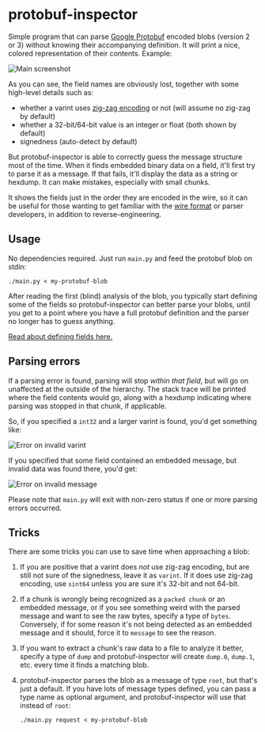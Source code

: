 # protobuf-inspector

Simple program that can parse [Google Protobuf][] encoded blobs
(version 2 or 3) without knowing their accompanying definition.
It will print a nice, colored representation of their contents. Example:

![Main screenshot](https://i.imgur.com/wjTWcUV.jpg)

As you can see, the field names are obviously lost, together with
some high-level details such as:

 - whether a varint uses [zig-zag encoding][] or not (will assume no zig-zag by default)
 - whether a 32-bit/64-bit value is an integer or float (both shown by default)
 - signedness (auto-detect by default)

But protobuf-inspector is able to correctly guess the message structure
most of the time. When it finds embedded binary data on a field, it'll
first try to parse it as a message. If that fails, it'll display the data
as a string or hexdump. It can make mistakes, especially with small chunks.

It shows the fields just in the order they are encoded in the
wire, so it can be useful for those wanting to get familiar with
the [wire format][] or parser developers, in addition to reverse-engineering.

## Usage

No dependencies required. Just run `main.py` and feed the protobuf blob
on stdin:

    ./main.py < my-protobuf-blob

After reading the first (blind) analysis of the blob, you typically start defining
some of the fields so protobuf-inspector can better parse your blobs, until you get
to a point where you have a full protobuf definition and the parser no longer has
to guess anything.

[Read about defining fields here.](https://github.com/jmendeth/protobuf-inspector/blob/master/CONFIG.md)

## Parsing errors

If a parsing error is found, parsing will stop *within that field*, but
will go on unaffected at the outside of the hierarchy. The stack trace will
be printed where the field contents would go, along with a hexdump indicating where
parsing was stopped in that chunk, if applicable.

So, if you specified a `int32` and a larger varint is found, you'd get something like:

![Error on invalid varint](https://i.imgur.com/kJJRlMO.jpg)

If you specified that some field contained an embedded message, but invalid data was
found there, you'd get:

![Error on invalid message](https://i.imgur.com/mlzWCIJ.jpg)

Please note that `main.py` will exit with non-zero status if one or more parsing
errors occurred.

## Tricks

There are some tricks you can use to save time when approaching a blob:

 1. If you are positive that a varint does *not* use zig-zag encoding, but are still
    not sure of the signedness, leave it as `varint`. If it does use zig-zag encoding,
    use `sint64` unless you are sure it's 32-bit and not 64-bit.

 2. If a chunk is wrongly being recognized as a `packed chunk` or an embedded message,
    or if you see something weird with the parsed message and want to see the raw bytes,
    specify a type of `bytes`. Conversely, if for some reason it's not being detected
    as an embedded message and it should, force it to `message` to see the reason.

 3. If you want to extract a chunk's raw data to a file to analyze it better, specify a
    type of `dump` and protobuf-inspector will create `dump.0`, `dump.1`,
    etc. every time it finds a matching blob.

 4. protobuf-inspector parses the blob as a message of type `root`, but that's just a
    default. If you have lots of message types defined, you can pass a type name as
    optional argument, and protobuf-inspector will use that instead of `root`:
    
        ./main.py request < my-protobuf-blob



[Google Protobuf]: https://developers.google.com/protocol-buffers
[Wire format]: https://developers.google.com/protocol-buffers/docs/encoding
[Zig-zag encoding]: https://developers.google.com/protocol-buffers/docs/encoding#signed-integers
